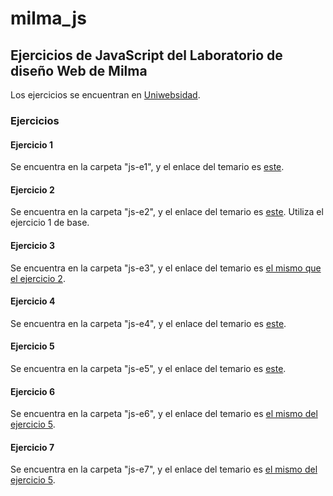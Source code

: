 # milma_js #

## Ejercicios de JavaScript del Laboratorio de diseño Web de Milma ##

Los ejercicios se encuentran en [Uniwebsidad](https://uniwebsidad.com/libros/javascript "Uniwebsidad").

### Ejercicios ###

#### Ejercicio 1 ####

Se encuentra en la carpeta "js-e1", y el enlace del temario es [este](https://uniwebsidad.com/libros/javascript/capitulo-2 "Uniwebsidad capítulo 2").

#### Ejercicio 2 ####

Se encuentra en la carpeta "js-e2", y el enlace del temario es [este](https://uniwebsidad.com/libros/javascript/capitulo-3/tipos-de-variables "Uniwebsidad capítulo 2/tipos-de-variables"). Utiliza el ejercicio 1 de base.

#### Ejercicio 3 ####

Se encuentra en la carpeta "js-e3", y el enlace del temario es [el mismo que el ejercicio 2](https://uniwebsidad.com/libros/javascript/capitulo-3/tipos-de-variables "Uniwebsidad capítulo 2/tipos-de-variables").

#### Ejercicio 4 ####

Se encuentra en la carpeta "js-e4", y el enlace del temario es [este](https://uniwebsidad.com/libros/javascript/capitulo-3/operadores "Uniwebsidad capítulo 3/operadores").

#### Ejercicio 5 ####

Se encuentra en la carpeta "js-e5", y el enlace del temario es [este](https://uniwebsidad.com/libros/javascript/capitulo-3/estructuras-de-control-de-flujo "Uniwebsidad capítulo 3/estructuras de control de flujo").

#### Ejercicio 6 ####

Se encuentra en la carpeta "js-e6", y el enlace del temario es [el mismo del ejercicio 5](https://uniwebsidad.com/libros/javascript/capitulo-3/estructuras-de-control-de-flujo "Uniwebsidad capítulo 3/estructuras de control de flujo").

#### Ejercicio 7 ####

Se encuentra en la carpeta "js-e7", y el enlace del temario es [el mismo del ejercicio 5](https://uniwebsidad.com/libros/javascript/capitulo-3/estructuras-de-control-de-flujo "Uniwebsidad capítulo 3/estructuras de control de flujo").
